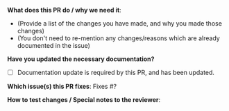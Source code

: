 **What does this PR do / why we need it**:
- (Provide a list of the changes you have made, and why you made those changes)
- (You don't need to re-mention any changes/reasons which are already documented in the issue)

**Have you updated the necessary documentation?**

* [ ] Documentation update is required by this PR, and has been updated.

**Which issue(s) this PR fixes**:
Fixes #?

<!-- This must link to a GitHub issue. If one does not exist, create one. -->

**How to test changes / Special notes to the reviewer**:
